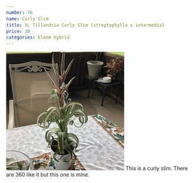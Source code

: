 ```yaml
---
number: 76
name: Curly Slim
title: XL Tillandsia Curly Slim (streptophylla x intermedia)
price: 30
categories: bloom hybrid
---
```

!["T. curly slim"](/t/IMG_6292.jpeg "Curly Slim")
This is a curly slim. There are 360 like it but this one is mine.

